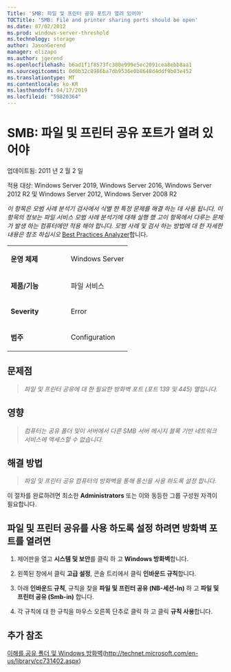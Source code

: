 ```yaml
---
Title: 'SMB: 파일 및 프린터 공유 포트가 열려 있어야'
TOCTitle: 'SMB: File and printer sharing ports should be open'
ms.date: 07/02/2012
ms.prod: windows-server-threshold
ms.technology: storage
author: JasonGerend
manager: elizapo
ms.author: jgerend
ms.openlocfilehash: b6ad1f1f8573fc380e999e5ec2091cea8ebb8aa1
ms.sourcegitcommit: 0d0b32c8986ba7db9536e0b8648d4ddf9b03e452
ms.translationtype: MT
ms.contentlocale: ko-KR
ms.lasthandoff: 04/17/2019
ms.locfileid: "59820364"
---
```

# <a name="smb-file-and-printer-sharing-ports-should-be-open"></a>SMB: 파일 및 프린터 공유 포트가 열려 있어야


업데이트됨: 2011 년 2 월 2 일

적용 대상: Windows Server 2019, Windows Server 2016, Windows Server 2012 R2 및 Windows Server 2012, Windows Server 2008 R2

*이 항목은 모범 사례 분석기 검사에서 식별 한 특정 문제를 해결 하는 데 사용 됩니다. 이 항목의 정보는 파일 서비스 모범 사례 분석기에 대해 실행 했 고이 항목에서 다루는 문제가 발생 하는 컴퓨터에만 적용 해야 합니다. 모범 사례 및 검사 하는 방법에 대 한 자세한 내용은 참조 하십시오* [Best Practices Analyzer](http://go.microsoft.com/fwlink/?linkid=122786%0d%0a)합니다.


<table>
<colgroup>
<col style="width: 50%" />
<col style="width: 50%" />
</colgroup>
<tbody>
<tr class="odd">
<td><p><strong>운영 체제</strong></p></td>
<td><p>Windows Server</p></td>
</tr>
<tr class="even">
<td><p><strong>제품/기능</strong></p></td>
<td><p>파일 서비스</p></td>
</tr>
<tr class="odd">
<td><p><strong>Severity</strong></p></td>
<td><p>Error</p></td>
</tr>
<tr class="even">
<td><p><strong>범주</strong></p></td>
<td><p>Configuration</p></td>
</tr>
</tbody>
</table>

## <a name="issue"></a>문제점

> *파일 및 프린터 공유에 대 한 필요한 방화벽 포트 (포트 139 및 445) 열입니다.*

## <a name="impact"></a>영향

> *컴퓨터는 공유 폴더 및이 서버에서 다른 SMB 서버 메시지 블록 기반 네트워크 서비스에 액세스할 수 없습니다.*

## <a name="resolution"></a>해결 방법

> *파일 및 프린터 공유 컴퓨터의 방화벽을 통해 통신을 사용 하도록 설정 합니다.*

이 절차를 완료하려면 최소한 **Administrators** 또는 이와 동등한 그룹 구성원 자격이 필요합니다.

## <a name="to-open-the-firewall-ports-to-enable-file-and-printer-sharing"></a>파일 및 프린터 공유를 사용 하도록 설정 하려면 방화벽 포트를 열려면

1.  제어판을 열고 **시스템 및 보안**를 클릭 하 고 **Windows 방화벽**합니다.

2.  왼쪽된 창에서 클릭 **고급 설정**, 콘솔 트리에서 클릭 **인바운드 규칙**합니다.

3.  아래 **인바운드 규칙**, 규칙을 찾을 **파일 및 프린터 공유 (NB-세션-In)** 하 고 **파일 및 프린터 공유 (Smb-in)** 합니다.

4.  각 규칙에 대 한 규칙을 마우스 오른쪽 단추로 클릭 하 고 클릭 **규칙 사용**합니다.

## <a name="additional-references"></a>추가 참조

[이해를 공유 폴더 및 Windows 방화벽](http://technet.microsoft.com/en-us/library/cc731402.aspx)(http://technet.microsoft.com/en-us/library/cc731402.aspx)

